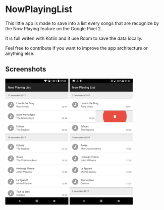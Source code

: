 # NowPlayingList
This little app is made to save into a list every songs that are recognize by the Now Playing feature on the Google Pixel 2.

It is full writen with Kotlin and it use Room to save the data locally.

Feel free to contribute if you want to improve the app architecture or anything else.

## Screenshots
<img src="https://raw.githubusercontent.com/SocialSupaCrew/NowPlayingList/master/screenshots/Screenshot_20171117-014257.png" width="200">
<img src="https://raw.githubusercontent.com/SocialSupaCrew/NowPlayingList/master/screenshots/Screenshot_20171117-014428.png" width="200">
